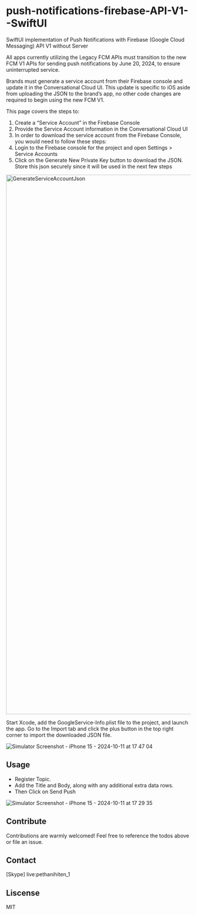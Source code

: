 # push-notifications-firebase-API-V1--SwiftUI

SwiftUI implementation of Push Notifications with Firebase (Google Cloud Messaging) API V1 without Server

All apps currently utilizing the Legacy FCM APIs must transition to the new FCM V1 APIs for sending push notifications by June 20, 2024, to ensure uninterrupted service.

Brands must generate a service account from their Firebase console and update it in the Conversational Cloud UI.
This update is specific to iOS aside from uploading the JSON to the brand’s app, no other code changes are required to begin using the new FCM V1.

This page covers the steps to:
1. Create a “Service Account” in the Firebase Console
2. Provide the Service Account information in the Conversational Cloud UI
3. In order to download the service account from the Firebase Console, you would need to follow these steps:
4. Login to the Firebase console for the project and open Settings > Service Accounts
5. Click on the Generate New Private Key button to download the JSON. Store this json securely since it will be used in the next few steps

<img width="1468" alt="GenerateServiceAccountJson" src="https://github.com/user-attachments/assets/c43cdcd1-0074-41ac-8c87-cbd84834fd88">

Start Xcode, add the GoogleService-Info.plist file to the project, and launch the app.
Go to the Import tab and click the plus button in the top right corner to import the downloaded JSON file.

![Simulator Screenshot - iPhone 15 - 2024-10-11 at 17 47 04](https://github.com/user-attachments/assets/9dcb65a5-5aa2-41a1-ad35-4e9c927c87e3)

## Usage 

- Register Topic.
- Add the Title and Body, along with any additional extra data rows.
- Then Click on Send Push

![Simulator Screenshot - iPhone 15 - 2024-10-11 at 17 29 35](https://github.com/user-attachments/assets/cc094f14-235d-49fa-b316-0fa924a42c9b)


## Contribute 

Contributions are warmly welcomed! Feel free to reference the todos above or file an issue.


## Contact

[Skype] live:pethanihiten_1

## Liscense

MIT
